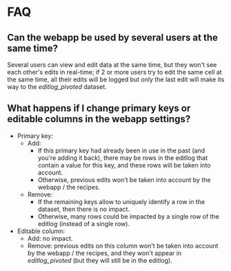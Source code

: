 # FAQ

## Can the webapp be used by several users at the same time?

Several users can view and edit data at the same time, but they won't see each other's edits in real-time; if 2 or more users try to edit the same cell at the same time, all their edits will be logged but only the last edit will make its way to the _editlog\_pivoted_ dataset.

## What happens if I change primary keys or editable columns in the webapp settings?

* Primary key:
  * Add:
    * If this primary key had already been in use in the past (and you're adding it back), there may be rows in the editlog that contain a value for this key, and these rows will be taken into account.
    * Otherwise, previous edits won't be taken into account by the webapp / the recipes.
  * Remove:
    * If the remaining keys allow to uniquely identify a row in the dataset, then there is no impact.
    * Otherwise, many rows could be impacted by a single row of the editlog (instead of a single row).
* Editable column:
  * Add: no impact.
  * Remove: previous edits on this column won't be taken into account by the webapp / the recipes, and they won't appear in _editlog\_pivoted_ (but they will still be in the editlog).


